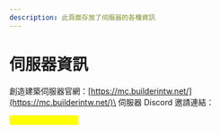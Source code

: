 ```yaml
---
description: 此頁面存放了伺服器的各種資訊
---
```


# 伺服器資訊

創造建築伺服器官網：[https://mc.builderintw.net/](https://mc.builderintw.net/)\
伺服器 Discord 邀請連結：

<mark style="color:yellow;"></mark>

<mark style="color:yellow;">mc.builderintw.net</mark>&#x20;
